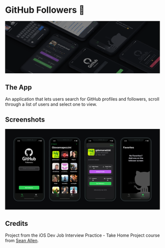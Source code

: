 #  GitHub Followers 📱
![GHFollowers Banner](Documentation/AppBanner.png)

## The App
An application that lets users search for GitHub profiles and followers, scroll through a list of users and select one to view.

## Screenshots
![GHFollowers Banner](Documentation/AppScreenshots.png)

## Credits
Project from the iOS Dev Job Interview Practice - Take Home Project course from [Sean Allen](https://seanallen.co).
